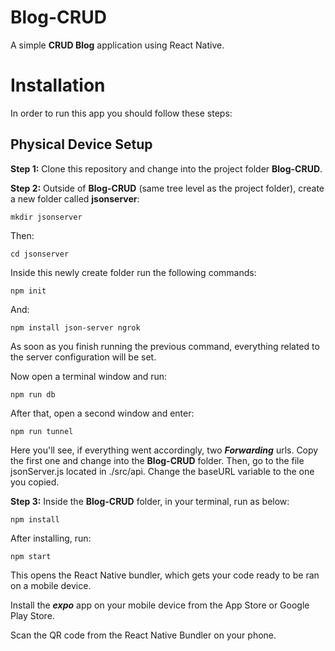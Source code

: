 # Blog-CRUD
A simple **CRUD Blog** application using React Native.

# Installation
In order to run this app you should follow these steps:

## Physical Device Setup

**Step 1:** Clone this repository and change into the project folder **Blog-CRUD**.

**Step 2:** Outside of **Blog-CRUD** (same tree level as the project folder), create a new folder called **jsonserver**:

```
mkdir jsonserver
```
Then:
```
cd jsonserver
```

Inside this newly create folder run the following commands:

```
npm init
```

And:

```
npm install json-server ngrok
```

As soon as you finish running the previous command, everything related to the server configuration will be set.

Now open a terminal window and run:

```
npm run db
```

After that, open a second window and enter:

```
npm run tunnel
```

Here you'll see, if everything went accordingly, two ***Forwarding*** urls. Copy the first one and change into the **Blog-CRUD** folder. Then, go to the file jsonServer.js located in ./src/api. Change the baseURL variable to the one you copied.  

**Step 3:** Inside the **Blog-CRUD** folder, in your terminal, run as below:

```
npm install
```

After installing, run:

```
npm start
```

This opens the React Native bundler, which gets your code ready to be ran on a mobile device.

Install the ***expo*** app on your mobile device from the App Store or Google Play Store.

Scan the QR code from the React Native Bundler on your phone.
